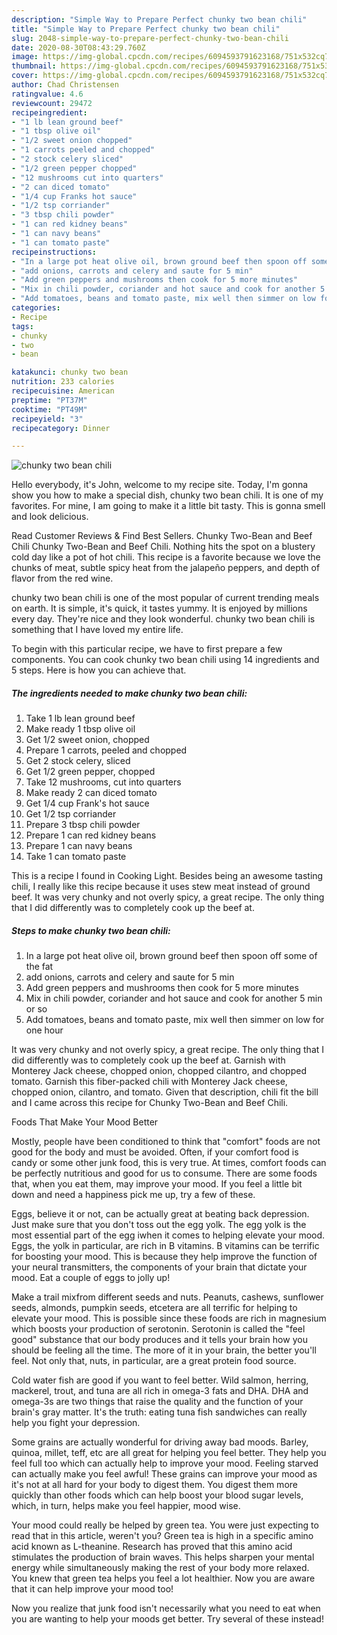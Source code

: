 ```yaml
---
description: "Simple Way to Prepare Perfect chunky two bean chili"
title: "Simple Way to Prepare Perfect chunky two bean chili"
slug: 2048-simple-way-to-prepare-perfect-chunky-two-bean-chili
date: 2020-08-30T08:43:29.760Z
image: https://img-global.cpcdn.com/recipes/6094593791623168/751x532cq70/chunky-two-bean-chili-recipe-main-photo.jpg
thumbnail: https://img-global.cpcdn.com/recipes/6094593791623168/751x532cq70/chunky-two-bean-chili-recipe-main-photo.jpg
cover: https://img-global.cpcdn.com/recipes/6094593791623168/751x532cq70/chunky-two-bean-chili-recipe-main-photo.jpg
author: Chad Christensen
ratingvalue: 4.6
reviewcount: 29472
recipeingredient:
- "1 lb lean ground beef"
- "1 tbsp olive oil"
- "1/2 sweet onion chopped"
- "1 carrots peeled and chopped"
- "2 stock celery sliced"
- "1/2 green pepper chopped"
- "12 mushrooms cut into quarters"
- "2 can diced tomato"
- "1/4 cup Franks hot sauce"
- "1/2 tsp corriander"
- "3 tbsp chili powder"
- "1 can red kidney beans"
- "1 can navy beans"
- "1 can tomato paste"
recipeinstructions:
- "In a large pot heat olive oil, brown ground beef then spoon off some of the fat"
- "add onions, carrots and celery and saute for 5 min"
- "Add green peppers and mushrooms then cook for 5 more minutes"
- "Mix in chili powder, coriander and hot sauce and cook for another 5 min or so"
- "Add tomatoes, beans and tomato paste, mix well then simmer on low for one hour"
categories:
- Recipe
tags:
- chunky
- two
- bean

katakunci: chunky two bean 
nutrition: 233 calories
recipecuisine: American
preptime: "PT37M"
cooktime: "PT49M"
recipeyield: "3"
recipecategory: Dinner

---
```



![chunky two bean chili](https://img-global.cpcdn.com/recipes/6094593791623168/751x532cq70/chunky-two-bean-chili-recipe-main-photo.jpg)

Hello everybody, it's John, welcome to my recipe site. Today, I'm gonna show you how to make a special dish, chunky two bean chili. It is one of my favorites. For mine, I am going to make it a little bit tasty. This is gonna smell and look delicious.

Read Customer Reviews &amp; Find Best Sellers. Chunky Two-Bean and Beef Chili Chunky Two-Bean and Beef Chili. Nothing hits the spot on a blustery cold day like a pot of hot chili. This recipe is a favorite because we love the chunks of meat, subtle spicy heat from the jalapeño peppers, and depth of flavor from the red wine.

chunky two bean chili is one of the most popular of current trending meals on earth. It is simple, it's quick, it tastes yummy. It is enjoyed by millions every day. They're nice and they look wonderful. chunky two bean chili is something that I have loved my entire life.


To begin with this particular recipe, we have to first prepare a few components. You can cook chunky two bean chili using 14 ingredients and 5 steps. Here is how you can achieve that.

<!--inarticleads1-->

##### The ingredients needed to make chunky two bean chili:

1. Take 1 lb lean ground beef
1. Make ready 1 tbsp olive oil
1. Get 1/2 sweet onion, chopped
1. Prepare 1 carrots, peeled and chopped
1. Get 2 stock celery, sliced
1. Get 1/2 green pepper, chopped
1. Take 12 mushrooms, cut into quarters
1. Make ready 2 can diced tomato
1. Get 1/4 cup Frank&#39;s hot sauce
1. Get 1/2 tsp corriander
1. Prepare 3 tbsp chili powder
1. Prepare 1 can red kidney beans
1. Prepare 1 can navy beans
1. Take 1 can tomato paste


This is a recipe I found in Cooking Light. Besides being an awesome tasting chili, I really like this recipe because it uses stew meat instead of ground beef. It was very chunky and not overly spicy, a great recipe. The only thing that I did differently was to completely cook up the beef at. 

<!--inarticleads2-->

##### Steps to make chunky two bean chili:

1. In a large pot heat olive oil, brown ground beef then spoon off some of the fat
1. add onions, carrots and celery and saute for 5 min
1. Add green peppers and mushrooms then cook for 5 more minutes
1. Mix in chili powder, coriander and hot sauce and cook for another 5 min or so
1. Add tomatoes, beans and tomato paste, mix well then simmer on low for one hour


It was very chunky and not overly spicy, a great recipe. The only thing that I did differently was to completely cook up the beef at. Garnish with Monterey Jack cheese, chopped onion, chopped cilantro, and chopped tomato. Garnish this fiber-packed chili with Monterey Jack cheese, chopped onion, cilantro, and tomato. Given that description, chili fit the bill and I came across this recipe for Chunky Two-Bean and Beef Chili. 

Foods That Make Your Mood Better


Mostly, people have been conditioned to think that "comfort" foods are not good for the body and must be avoided. Often, if your comfort food is candy or some other junk food, this is very true. At times, comfort foods can be perfectly nutritious and good for us to consume. There are some foods that, when you eat them, may improve your mood. If you feel a little bit down and need a happiness pick me up, try a few of these.

Eggs, believe it or not, can be actually great at beating back depression. Just make sure that you don't toss out the egg yolk. The egg yolk is the most essential part of the egg iwhen it comes to helping elevate your mood. Eggs, the yolk in particular, are rich in B vitamins. B vitamins can be terrific for boosting your mood. This is because they help improve the function of your neural transmitters, the components of your brain that dictate your mood. Eat a couple of eggs to jolly up!

Make a trail mixfrom different seeds and nuts. Peanuts, cashews, sunflower seeds, almonds, pumpkin seeds, etcetera are all terrific for helping to elevate your mood. This is possible since these foods are rich in magnesium which boosts your production of serotonin. Serotonin is called the "feel good" substance that our body produces and it tells your brain how you should be feeling all the time. The more of it in your brain, the better you'll feel. Not only that, nuts, in particular, are a great protein food source.

Cold water fish are good if you want to feel better. Wild salmon, herring, mackerel, trout, and tuna are all rich in omega-3 fats and DHA. DHA and omega-3s are two things that raise the quality and the function of your brain's gray matter. It's the truth: eating tuna fish sandwiches can really help you fight your depression. 

Some grains are actually wonderful for driving away bad moods. Barley, quinoa, millet, teff, etc are all great for helping you feel better. They help you feel full too which can actually help to improve your mood. Feeling starved can actually make you feel awful! These grains can improve your mood as it's not at all hard for your body to digest them. You digest them more quickly than other foods which can help boost your blood sugar levels, which, in turn, helps make you feel happier, mood wise.

Your mood could really be helped by green tea. You were just expecting to read that in this article, weren't you? Green tea is high in a specific amino acid known as L-theanine. Research has proved that this amino acid stimulates the production of brain waves. This helps sharpen your mental energy while simultaneously making the rest of your body more relaxed. You knew that green tea helps you feel a lot healthier. Now you are aware that it can help improve your mood too!

Now you realize that junk food isn't necessarily what you need to eat when you are wanting to help your moods get better. Try several of these instead!

